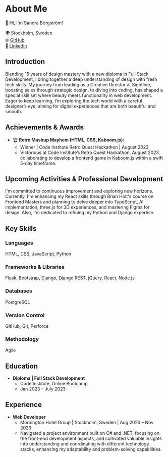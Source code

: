 # About Me

👋 Hi, I'm Sandra Bergström!

🌍 Stockholm, Sweden <br>
🌐 [GitHub](https://github.com/SandraBergstrom) <br>
🔗 [LinkedIn](https://linkedin.com/in/sandrabergstrom) <br>

## Introduction

Blending 15 years of design mastery with a new diploma in Full Stack Development, I bring together a deep understanding of design with fresh tech skills. My journey from leading as a Creative Director at Sightline, boosting sales through strategic design, to diving into coding, has shaped a special skill set where beauty meets functionality in web development. Eager to keep learning, I’m exploring the tech world with a careful designer’s eye, aiming for digital experiences that are both beautiful and smooth.

## Achievements & Awards

- 🏆 **Retro Mashup Mayhem (HTML, CSS, Kaboom.js)**:
  - Winner | Code Institute Retro Quest Hackathon | August 2023
  - Victorious at Code Institute’s Retro Quest Hackathon, August 2023, collaborating to develop a frontend game in Kaboom.js within a swift 5-day timeframe.

## Upcoming Activities & Professional Development

I'm committed to continuous improvement and exploring new horizons. Currently, I'm enhancing my React skills through Brian Holt's course on Frontend Masters and planning to delve deeper into TypeScript, AI implementation, three.js for 3D experiences, and mastering Figma for design. Also, I'm dedicated to refining my Python and Django expertise.

## Key Skills

### Languages
HTML, CSS, JavaScript, Python

### Frameworks & Libraries
Flask, Bootstrap, Django, Django REST, jQuery, React, Node.js

### Databases
PostgreSQL

### Version Control
GitHub, Git, Perforce

### Methodology
Agile

## Education

- **Diploma | Full Stack Development**
  - Code Institute, Online Bootcamp
  - Jan 2023 – July 2023
    
## Experience

- **Web Developer**
  - Mornington Hotel Group | Stockholm, Sweden | Aug 2023 – Nov 2023
  - Navigated a project environment built on C# and .NET, focusing on the front-end development aspects, and cultivated valuable insights into understanding and coordinating with different technology stacks, enhancing my adaptability and problem-solving capabilities.
